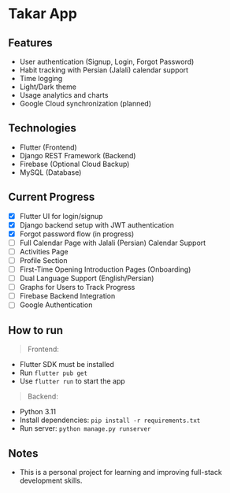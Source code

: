 # Takar App



## Features
- User authentication (Signup, Login, Forgot Password)
- Habit tracking with Persian (Jalali) calendar support
- Time logging
- Light/Dark theme
- Usage analytics and charts
- Google Cloud synchronization (planned)

## Technologies
- Flutter (Frontend)
- Django REST Framework (Backend)
- Firebase (Optional Cloud Backup)
- MySQL (Database)

## Current Progress
- [x] Flutter UI for login/signup
- [x] Django backend setup with JWT authentication
- [x] Forgot password flow (in progress)
- [ ] Full Calendar Page with Jalali (Persian) Calendar Support
- [ ] Activities Page
- [ ] Profile Section
- [ ] First-Time Opening Introduction Pages (Onboarding)
- [ ] Dual Language Support (English/Persian)
- [ ] Graphs for Users to Track Progress
- [ ] Firebase Backend Integration
- [ ] Google Authentication
## How to run
> Frontend:
- Flutter SDK must be installed
- Run `flutter pub get`
- Use `flutter run` to start the app

> Backend:
- Python 3.11
- Install dependencies: `pip install -r requirements.txt`
- Run server: `python manage.py runserver`

## Notes
- This is a personal project for learning and improving full-stack development skills.
